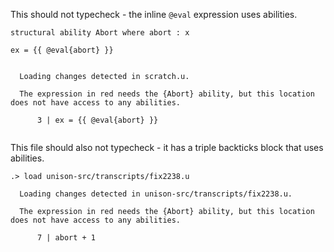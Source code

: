 
This should not typecheck - the inline `@eval` expression uses abilities.

```unison
structural ability Abort where abort : x

ex = {{ @eval{abort} }}
```

```ucm

  Loading changes detected in scratch.u.

  The expression in red needs the {Abort} ability, but this location does not have access to any abilities.
  
      3 | ex = {{ @eval{abort} }}
  

```
This file should also not typecheck - it has a triple backticks block that uses abilities.

```ucm
.> load unison-src/transcripts/fix2238.u

  Loading changes detected in unison-src/transcripts/fix2238.u.

  The expression in red needs the {Abort} ability, but this location does not have access to any abilities.
  
      7 | abort + 1
  

```
